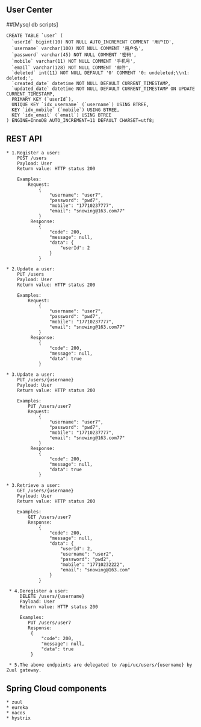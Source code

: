 ## User Center

##[Mysql db scripts]

    CREATE TABLE `user` (
      `userId` bigint(10) NOT NULL AUTO_INCREMENT COMMENT '用户ID',
      `username` varchar(100) NOT NULL COMMENT '用户名',
      `password` varchar(45) NOT NULL COMMENT '密码',
      `mobile` varchar(11) NOT NULL COMMENT '手机号',
      `email` varchar(128) NOT NULL COMMENT '邮件',
      `deleted` int(11) NOT NULL DEFAULT '0' COMMENT '0: undeleted;\\n1: deleted;',
      `created_date` datetime NOT NULL DEFAULT CURRENT_TIMESTAMP,
      `updated_date` datetime NOT NULL DEFAULT CURRENT_TIMESTAMP ON UPDATE CURRENT_TIMESTAMP,
      PRIMARY KEY (`userId`),
      UNIQUE KEY `idx_username` (`username`) USING BTREE,
      KEY `idx_mobile` (`mobile`) USING BTREE,
      KEY `idx_email` (`email`) USING BTREE
    ) ENGINE=InnoDB AUTO_INCREMENT=11 DEFAULT CHARSET=utf8;
    

## REST API
    * 1.Register a user:
        POST /users
        Payload: User
        Return value: HTTP status 200
        
        Examples:
            Request:
                {
                    "username": "user7",
                    "password": "pwd7",
                    "mobile": "17710237777",
                    "email": "snowing@163.com77"
                }
             Response:
                {
                    "code": 200,
                    "message": null,
                    "data": {
                        "userId": 2
                    }
                }
    
    * 2.Update a user:
        PUT /users
        Payload: User
        Return value: HTTP status 200
        
        Examples:
            Request:
                {
                    "username": "user7",
                    "password": "pwd7",
                    "mobile": "17710237777",
                    "email": "snowing@163.com77"
                }
             Response:
                {
                    "code": 200,
                    "message": null,
                    "data": true
                }
    
    * 3.Update a user:
        PUT /users/{username}
        Payload: User
        Return value: HTTP status 200
        
        Examples:
            PUT /users/user7
            Request:
                {
                    "username": "user7",
                    "password": "pwd7",
                    "mobile": "17710237777",
                    "email": "snowing@163.com77"
                }
             Response:
                {
                    "code": 200,
                    "message": null,
                    "data": true
                }
    
    * 3.Retrieve a user:
        GET /users/{username}
        Payload: User
        Return value: HTTP status 200
        
        Examples:
            GET /users/user7
            Response:
                {
                    "code": 200,
                    "message": null,
                    "data": {
                        "userId": 2,
                        "username": "user2",
                        "password": "pwd2",
                        "mobile": "17710232222",
                        "email": "snowing@163.com"
                    }
                }
    
     * 4.Deregister a user:
         DELETE /users/{username}
         Payload: User
         Return value: HTTP status 200
         
         Examples:
            PUT /users/user7
            Response:
             {
                 "code": 200,
                 "message": null,
                 "data": true
             }
             
     * 5.The above endpoints are delegated to /api/uc/users/{username} by Zuul gateway.


## Spring Cloud components
    * zuul
    * eureka
    * nacos
    * hystrix
    
   
    
